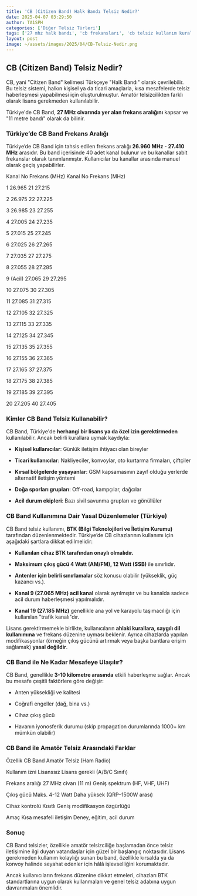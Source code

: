 ```yaml
---
title: 'CB (Citizen Band) Halk Bandı Telsiz Nedir?'
date: 2025-04-07 03:29:50
author: TA1SPH
categories: ['Diğer Telsiz Türleri']
tags: ['27 mhz halk bandı', 'cb frekansları', 'cb telsiz kullanım kuralları', 'cb telsiz nedir', 'lisanssız telsiz']
layout: post
image: ~/assets/images/2025/04/CB-Telsiz-Nedir.png
---
```


## **CB (Citizen Band) Telsiz Nedir?**

CB, yani "Citizen Band" kelimesi Türkçeye "Halk Bandı" olarak çevrilebilir. Bu telsiz sistemi, halkın kişisel ya da ticari amaçlarla, kısa mesafelerde telsiz haberleşmesi yapabilmesi için oluşturulmuştur. Amatör telsizcilikten farklı olarak lisans gerekmeden kullanılabilir.

Türkiye'de CB Band, **27 MHz civarında yer alan frekans aralığını** kapsar ve "11 metre bandı" olarak da bilinir.

### **Türkiye’de CB Band Frekans Aralığı**

Türkiye’de CB Band için tahsis edilen frekans aralığı **26.960 MHz - 27.410 MHz** arasıdır. Bu band içerisinde 40 adet kanal bulunur ve bu kanallar sabit frekanslar olarak tanımlanmıştır. Kullanıcılar bu kanallar arasında manuel olarak geçiş yapabilirler.

Kanal No
Frekans (MHz)
Kanal No
Frekans (MHz)

1
26.965
21
27.215

2
26.975
22
27.225

3
26.985
23
27.255

4
27.005
24
27.235

5
27.015
25
27.245

6
27.025
26
27.265

7
27.035
27
27.275

8
27.055
28
27.285

9 (Acil)
27.065
29
27.295

10
27.075
30
27.305

11
27.085
31
27.315

12
27.105
32
27.325

13
27.115
33
27.335

14
27.125
34
27.345

15
27.135
35
27.355

16
27.155
36
27.365

17
27.165
37
27.375

18
27.175
38
27.385

19
27.185
39
27.395

20
27.205
40
27.405

### **Kimler CB Band Telsiz Kullanabilir?**

CB Band, Türkiye'de **herhangi bir lisans ya da özel izin gerektirmeden** kullanılabilir. Ancak belirli kurallara uymak kaydıyla:

- **Kişisel kullanıcılar**: Günlük iletişim ihtiyacı olan bireyler

- **Ticari kullanıcılar**: Nakliyeciler, konvoylar, oto kurtarma firmaları, çiftçiler

- **Kırsal bölgelerde yaşayanlar**: GSM kapsamasının zayıf olduğu yerlerde alternatif iletişim yöntemi

- **Doğa sporları grupları**: Off-road, kampçılar, dağcılar

- **Acil durum ekipleri**: Bazı sivil savunma grupları ve gönüllüler

### **CB Band Kullanımına Dair Yasal Düzenlemeler (Türkiye)**

CB Band telsiz kullanımı, **BTK (Bilgi Teknolojileri ve İletişim Kurumu)** tarafından düzenlenmektedir. Türkiye’de CB cihazlarının kullanımı için aşağıdaki şartlara dikkat edilmelidir:

- **Kullanılan cihaz BTK tarafından onaylı olmalıdır.**

- **Maksimum çıkış gücü 4 Watt (AM/FM), 12 Watt (SSB)** ile sınırlıdır.

- **Antenler için belirli sınırlamalar** söz konusu olabilir (yükseklik, güç kazancı vs.).

- **Kanal 9 (27.065 MHz) acil kanal** olarak ayrılmıştır ve bu kanalda sadece acil durum haberleşmesi yapılmalıdır.

- **Kanal 19 (27.185 MHz)** genellikle ana yol ve karayolu taşımacılığı için kullanılan "trafik kanalı"dır.

Lisans gerektirmemekle birlikte, kullanıcıların **ahlaki kurallara, saygılı dil kullanımına** ve frekans düzenine uyması beklenir. Ayrıca cihazlarda yapılan modifikasyonlar (örneğin çıkış gücünü artırmak veya başka bantlara erişim sağlamak) **yasal değildir**.

### **CB Band ile Ne Kadar Mesafeye Ulaşılır?**

CB Band, genellikle **3-10 kilometre arasında** etkili haberleşme sağlar. Ancak bu mesafe çeşitli faktörlere göre değişir:

- Anten yüksekliği ve kalitesi

- Coğrafi engeller (dağ, bina vs.)

- Cihaz çıkış gücü

- Havanın iyonosferik durumu (skip propagation durumlarında 1000+ km mümkün olabilir)

### **CB Band ile Amatör Telsiz Arasındaki Farklar**

Özellik
CB Band
Amatör Telsiz (Ham Radio)

Kullanım izni
Lisanssız
Lisans gerekli (A/B/C Sınıfı)

Frekans aralığı
27 MHz civarı (11 m)
Geniş spektrum (HF, VHF, UHF)

Çıkış gücü
Maks. 4-12 Watt
Daha yüksek (QRP–1500W arası)

Cihaz kontrolü
Kısıtlı
Geniş modifikasyon özgürlüğü

Amaç
Kısa mesafeli iletişim
Deney, eğitim, acil durum

### **Sonuç**

CB Band telsizler, özellikle amatör telsizciliğe başlamadan önce telsiz iletişimine ilgi duyan vatandaşlar için güzel bir başlangıç noktasıdır. Lisans gerekmeden kullanım kolaylığı sunan bu band, özellikle kırsalda ya da konvoy halinde seyahat edenler için hâlâ işlevselliğini korumaktadır.

Ancak kullanıcıların frekans düzenine dikkat etmeleri, cihazları BTK standartlarına uygun olarak kullanmaları ve genel telsiz adabına uygun davranmaları önemlidir.
